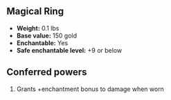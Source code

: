 ## Magical Ring

- **Weight:** 0.1 lbs
- **Base value:** 150 gold
- **Enchantable:** Yes
- **Safe enchantable level:** +9 or below

## Conferred powers

1. Grants +enchantment bonus to damage when worn
